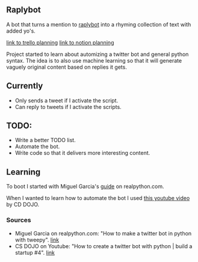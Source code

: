 ## Raplybot
A bot that turns a mention to [raplybot](twitter.com/raplybot) into a rhyming collection of text with added yo's.

[link to trello planning](https://trello.com/b/EzcYeMaW/raplybot)
[link to notion planning](https://www.notion.so/Hoe-maak-ik-een-model-die-raps-maakt-op-basis-van-een-tweet-2b612ce9a78147c5a8d43ddc99abe60a)

Project started to learn about automizing a twitter bot and general python syntax. 
The idea is to also use machine learning so that it will generate vaguely original content based on replies it gets.

## Currently
- Only sends a tweet if I activate the script.
- Can reply to tweets if I activate the scripts.

## TODO: 
- Write a better TODO list.
- Automate the bot.
- Write code so that it delivers more interesting content.



## Learning
To boot I started with Miguel Garcia's [guide](https://realpython.com/twitter-bot-python-tweepy/) on realpython.com.

When I wanted to learn how to automate the bot I used [this youtube video](https://www.youtube.com/watch?v=W0wWwglE1Vc) by CD DOJO.


### Sources
- Miguel Garcia on realpython.com: 
"How to make a twitter bot in python with tweepy". [link](https://realpython.com/twitter-bot-python-tweepy/)
- CS DOJO on Youtube: 
"How to create a twitter bot with python | build a startup #4". [link](https://www.youtube.com/watch?v=W0wWwglE1Vc)
